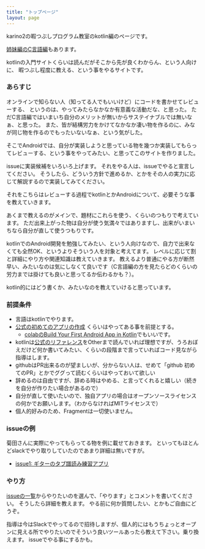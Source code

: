 ```yaml
---
title: "トップページ"
layout: page
---
```


karino2の暇つぶしプログラム教室のkotlin編のページです。

[姉妹編のC言語編](https://karino2.github.io/c-lesson/)もあります。

kotlinの入門サイトくらいは読んだがそこから先が良くわからん、という人向けに、
暇つぶし程度に教える、という事をやるサイトです。

### あらすじ

オンラインで知らない人（知ってる人でもいいけど）にコードを書かせてレビューする、
というのは、やってみたらなかなか有意義な活動だな、と思った。
ただC言語編ではいまいち自分のメリットが無いからサステイナブルでは無いなぁ、と思った。
また、皆が結構労力をかけてなかなか凄い物を作るのに、みなが同じ物を作るのでもったいないなぁ、という気がした。

そこでAndroidでは、自分が実装しようと思っている物を幾つか実装してもらってレビューする、という事をやってみたい、と思ってこのサイトを作りました。

issueに実装候補をいろいろ上げます。
それをやる人は、issueでやると宣言してください。
そうしたら、どういう方針で進めるか、とかをその人の実力に応じて解説するので実装してみてください。

それをこちらはレビューする過程でkotlinとかAndroidについて、必要そうな事を教えていきます。

あくまで教えるのがメインで、題材にこれらを使う、くらいのつもりで考えています。
ただ出来上がった物は自分が使う気満々ではありますし、出来がいまいちなら自分が直して使うつもりです。

kotlinでのAndroid開発を勉強してみたい、という人向けなので、自力で出来なくても全然OK、というよりそういう人を対象と考えてます。
レベルに応じて割と詳細にやり方や関連知識は教えていきます。
教えるより普通にやる方が断然早い、みたいなのは気にしなくて良いです（C言語編の方を見たらどのくらいの労力までは掛けても良いと思ってるか伝わるかも？）。

kotlin的にはどう書くか、みたいなのを教えていけると思っています。

### 前提条件

- 言語はkotlinでやります。
- [公式の初めてのアプリの作成](https://developer.android.com/training/basics/firstapp) くらいはやってある事を前提とする。
    - [colabのBuild Your First Android App in Kotlin](https://codelabs.developers.google.com/codelabs/build-your-first-android-app-kotlin/index.html)でもいいです。
- kotlinは[公式のリファレンス](https://kotlinlang.org/docs/reference/)をOtherまで読んでいれば理想ですが、うろおぼえだけど何か書いてみたい、くらいの段階まで言っていればコード見ながら指導はします。
- githubはPR出来るのが望ましいが、分からない人は、せめて「github 初めてのPR」とかでググって読むくらいはやっておいて欲しい
- 辞めるのは自由ですが、辞める時はやめる、と言ってくれると嬉しい（続きを自分が作りたい場合があるので）
- 自分が直して使いたいので、独自アプリの場合はオープンソースライセンスの何かでお願いします。（わからなければMITライセンスで）
- 個人的好みのため、Fragmentは一切使いません。

### issueの例

菊田さんに実際にやってもらってる物を例に載せておきます。
といってもほとんどslackでやり取りしていたのであまり詳細は無いですが。

- [issue1: ギターのタブ譜読み練習アプリ](https://github.com/karino2/kotlin-lesson/issues/1)


### やり方

[issueの一覧](https://github.com/karino2/kotlin-lesson/issues/)からやりたいのを選んで、「やります」とコメントを書いてください。
そうしたら詳細を教えます。
やる前に何か質問したい、とかもご自由にどうぞ。

指導は今はSlackでやってるので招待しますが、個人的にはもうちょっとオープンに見える所でやりたいのでそういう良いツールあったら教えて下さい。乗り換えます。
issueでやる事にするかも。